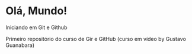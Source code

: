 # Olá, Mundo!
 Iniciando em Git e Github

 Primeiro repositório do curso de Gir e GitHub (curso em vídeo by Gustavo Guanabara)

